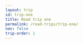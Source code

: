 ```yaml
---
layout: trip
id: trip-one
title: Road trip one
permalink: /road-trips/trip-one/
nav: false
trip-order: 1
---
```

